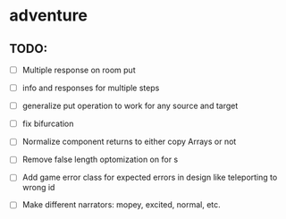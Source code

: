 # adventure

## TODO:
- [ ] Multiple response on room put
- [ ] info and responses for multiple steps
- [ ] generalize put operation to work for any source and target
- [ ] fix bifurcation

 - [ ] Normalize component returns to either copy Arrays or not
 - [ ] Remove false length optomization on for s
 - [ ] Add game error class for expected errors in design like teleporting to wrong id
 - [ ] Make different narrators: mopey, excited, normal, etc.